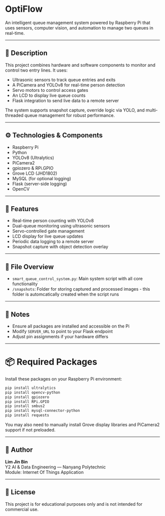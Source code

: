 # OptiFlow
An intelligent queue management system powered by Raspberry Pi that uses sensors, computer vision, and automation to manage two queues in real-time.

---

## 📌 Description

This project combines hardware and software components to monitor and control two entry lines. It uses:
- Ultrasonic sensors to track queue entries and exits  
- A PiCamera and YOLOv8 for real-time person detection  
- Servo motors to control access gates  
- An LCD to display live queue counts  
- Flask integration to send live data to a remote server

The system supports snapshot capture, override logic via YOLO, and multi-threaded queue management for robust performance.

---

## ⚙️ Technologies & Components

- Raspberry Pi  
- Python  
- YOLOv8 (Ultralytics)  
- PiCamera2  
- gpiozero & RPi.GPIO  
- Grove LCD (JHD1802)  
- MySQL (for optional logging)  
- Flask (server-side logging)  
- OpenCV  

---

## 🚀 Features

- Real-time person counting with YOLOv8  
- Dual-queue monitoring using ultrasonic sensors  
- Servo-controlled gate management  
- LCD display for live queue updates  
- Periodic data logging to a remote server  
- Snapshot capture with object detection overlay  

---

## 📂 File Overview

- `smart_queue_control_system.py`: Main system script with all core functionality  
- `/snapshots`: Folder for storing captured and processed images - this folder is automcatically created when the script runs

---

## 📝 Notes

- Ensure all packages are installed and accessible on the Pi  
- Modify `SERVER_URL` to point to your Flask endpoint  
- Adjust pin assignments if your hardware differs  

---

# 📦 Required Packages

Install these packages on your Raspberry Pi environment:

```bash
pip install ultralytics
pip install opencv-python
pip install gpiozero
pip install RPi.GPIO
pip install smbus2
pip install mysql-connector-python
pip install requests
```
You may also need to manually install Grove display libraries and PiCamera2 support if not preloaded.

---

## 👤 Author

**Lim Jin Bin**  
Y2 AI & Data Engineering — Nanyang Polytechnic  
Module: Internet Of Things Application

---

## 📄 License

This project is for educational purposes only and is not intended for commercial use.
